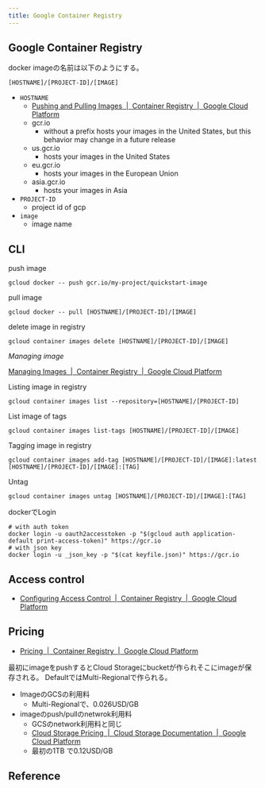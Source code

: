 ```yaml
---
title: Google Container Registry
---
```


## Google Container Registry

docker imageの名前は以下のようにする。

```
[HOSTNAME]/[PROJECT-ID]/[IMAGE]
```

* `HOSTNAME`
    * [Pushing and Pulling Images  |  Container Registry  |  Google Cloud Platform](https://cloud.google.com/container-registry/docs/pushing-and-pulling)
    * gcr.io
        * without a prefix hosts your images in the United States, but this behavior may change in a future release
    * us.gcr.io
        * hosts your images in the United States
    * eu.gcr.io
        * hosts your images in the European Union
    * asia.gcr.io
        * hosts your images in Asia
* `PROJECT-ID`
    * project id of gcp
* `image`
    * image name

## CLI
push image

```
gcloud docker -- push gcr.io/my-project/quickstart-image
```

pull image

```
gcloud docker -- pull [HOSTNAME]/[PROJECT-ID]/[IMAGE]
```

delete image in registry

```
gcloud container images delete [HOSTNAME]/[PROJECT-ID]/[IMAGE]
```

*Managing image*

[Managing Images  |  Container Registry  |  Google Cloud Platform](https://cloud.google.com/container-registry/docs/managing)

Listing image in registry

```
gcloud container images list --repository=[HOSTNAME]/[PROJECT-ID]
```

List image of tags

```
gcloud container images list-tags [HOSTNAME]/[PROJECT-ID]/[IMAGE]
```

Tagging image in registry

```
gcloud container images add-tag [HOSTNAME]/[PROJECT-ID]/[IMAGE]:latest [HOSTNAME]/[PROJECT-ID]/[IMAGE]:[TAG]
```

Untag

```
gcloud container images untag [HOSTNAME]/[PROJECT-ID]/[IMAGE]:[TAG]
```

dockerでLogin

```
# with auth token
docker login -u oauth2accesstoken -p "$(gcloud auth application-default print-access-token)" https://gcr.io
# with json key
docker login -u _json_key -p "$(cat keyfile.json)" https://gcr.io
```

## Access control
* [Configuring Access Control  |  Container Registry  |  Google Cloud Platform](https://cloud.google.com/container-registry/docs/access-control)

## Pricing
* [Pricing  |  Container Registry  |  Google Cloud Platform](https://cloud.google.com/container-registry/pricing)

最初にimageをpushするとCloud Storageにbucketが作られそこにimageが保存される。
DefaultではMulti-Regionalで作られる。

* ImageのGCSの利用料
    * Multi-Regionalで、0.026USD/GB
* imageのpush/pullのnetwrok利用料
    * GCSのnetwork利用料と同じ
    * [Cloud Storage Pricing  |  Cloud Storage Documentation  |  Google Cloud Platform](https://cloud.google.com/storage/pricing#network-pricing)
    * 最初の1TB で0.12USD/GB

## Reference

